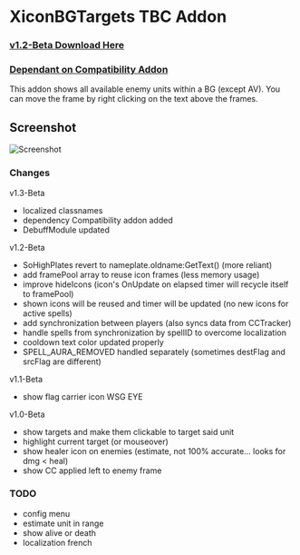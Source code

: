 # XiconBGTargets TBC Addon

### [v1.2-Beta Download Here](https://github.com/XiconQoo/XiconBGTargets/releases/download/v1.2-Beta/XiconBGTargets_v1.2-Beta.zip)

### [Dependant on Compatibility Addon](https://github.com/raethkcj/Compatibility)

This addon shows all available enemy units within a BG (except AV).
You can move the frame by right clicking on the text above the frames.

## Screenshot

![Screenshot](../readme-media/sample.jpg)

### Changes

v1.3-Beta
- localized classnames
- dependency Compatibility addon added
- DebuffModule updated

v1.2-Beta
- SoHighPlates revert to nameplate.oldname:GetText() (more reliant)
- add framePool array to reuse icon frames (less memory usage)
- improve hideIcons (icon's OnUpdate on elapsed timer will recycle itself to framePool)
- shown icons will be reused and timer will be updated (no new icons for active spells)
- add synchronization between players (also syncs data from CCTracker)
- handle spells from synchronization by spellID to overcome localization
- cooldown text color updated properly
- SPELL_AURA_REMOVED handled separately (sometimes destFlag and srcFlag are different)

v1.1-Beta
- show flag carrier icon WSG EYE

v1.0-Beta

- show targets and make them clickable to target said unit
- highlight current target (or mouseover)
- show healer icon on enemies (estimate, not 100% accurate... looks for dmg < heal)
- show CC applied left to enemy frame

### TODO

- config menu
- estimate unit in range
- show alive or death
- localization french